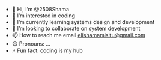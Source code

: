 - 👋 Hi, I’m @2508Shama
- 👀 I’m interested in coding
- 🌱 I’m currently learning systems design and development
- 💞️ I’m looking to collaborate on system development
- 📫 How to reach me email elishamamisitu@gmail.com
- 😄 Pronouns: ...
- ⚡ Fun fact: coding is my hub

<!---
2508Shama/2508Shama is a ✨ special ✨ repository because its `README.md` (this file) appears on your GitHub profile.
You can click the Preview link to take a look at your changes.
--->
